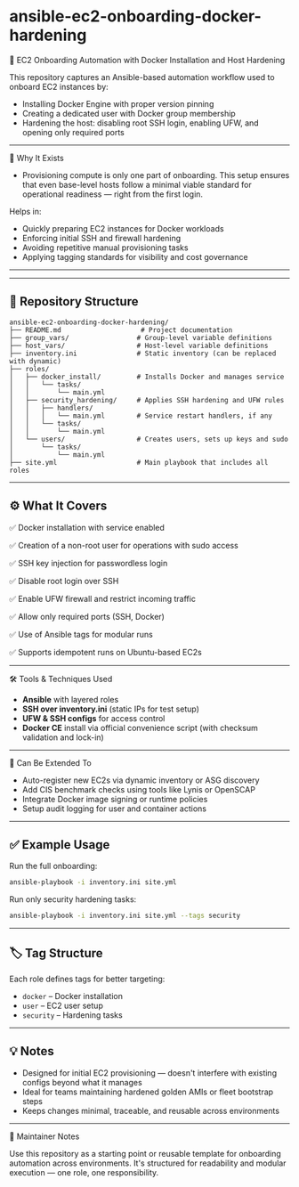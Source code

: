 # ansible-ec2-onboarding-docker-hardening

🔧 EC2 Onboarding Automation with Docker Installation and Host Hardening  

This repository captures an Ansible-based automation workflow used to onboard EC2 instances by:

- Installing Docker Engine with proper version pinning
- Creating a dedicated user with Docker group membership
- Hardening the host: disabling root SSH login, enabling UFW, and opening only required ports
  
---

🧩 Why It Exists  
- Provisioning compute is only one part of onboarding. This setup ensures that even base-level hosts follow a minimal viable standard for operational readiness — right from the first login.

Helps in:

* Quickly preparing EC2 instances for Docker workloads
* Enforcing initial SSH and firewall hardening
* Avoiding repetitive manual provisioning tasks
* Applying tagging standards for visibility and cost governance

---

---

## 📁 Repository Structure

```
ansible-ec2-onboarding-docker-hardening/
├── README.md                    # Project documentation
├── group_vars/                 # Group-level variable definitions
├── host_vars/                  # Host-level variable definitions
├── inventory.ini               # Static inventory (can be replaced with dynamic)
├── roles/
│   ├── docker_install/         # Installs Docker and manages service
│   │   └── tasks/
│   │       └── main.yml
│   ├── security_hardening/     # Applies SSH hardening and UFW rules
│   │   ├── handlers/
│   │   │   └── main.yml        # Service restart handlers, if any
│   │   └── tasks/
│   │       └── main.yml
│   └── users/                  # Creates users, sets up keys and sudo
│       └── tasks/
│           └── main.yml
├── site.yml                    # Main playbook that includes all roles

```
---

## ⚙️ What It Covers

✅ Docker installation with service enabled

✅ Creation of a non-root user for operations with sudo access

✅ SSH key injection for passwordless login

✅ Disable root login over SSH

✅ Enable UFW firewall and restrict incoming traffic

✅ Allow only required ports (SSH, Docker)

✅ Use of Ansible tags for modular runs

✅ Supports idempotent runs on Ubuntu-based EC2s

---

🛠️ Tools & Techniques Used  
- **Ansible** with layered roles
- **SSH over inventory.ini** (static IPs for test setup)
- **UFW & SSH configs** for access control
- **Docker CE** install via official convenience script (with checksum validation and lock-in)

---

🔁 Can Be Extended To  
- Auto-register new EC2s via dynamic inventory or ASG discovery  
- Add CIS benchmark checks using tools like Lynis or OpenSCAP  
- Integrate Docker image signing or runtime policies  
- Setup audit logging for user and container actions  

---

## ✅ Example Usage

Run the full onboarding:

```bash
ansible-playbook -i inventory.ini site.yml
```

Run only security hardening tasks:

```bash
ansible-playbook -i inventory.ini site.yml --tags security
```

---

## 🏷️ Tag Structure

Each role defines tags for better targeting:

* `docker` – Docker installation
* `user` – EC2 user setup
* `security` – Hardening tasks

---

## 💡 Notes

* Designed for initial EC2 provisioning — doesn't interfere with existing configs beyond what it manages
* Ideal for teams maintaining hardened golden AMIs or fleet bootstrap steps
* Keeps changes minimal, traceable, and reusable across environments

---

📌 Maintainer Notes

 Use this repository as a starting point or reusable template for onboarding automation across environments. It's structured for readability and modular execution — one role, one responsibility.
